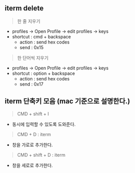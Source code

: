 ## iterm delete 
> 한 줄 지우기
* profiles -> Open Profile -> edit profiles -> keys
* shortcut : cmd + backspace
    * action : send hex codes 
    * send : 0x15

> 한 단어씩 지우기
* profiles -> Open Profile -> edit profiles -> keys
* shortcut : option + backspace
    * action : send hex codes 
    * send : 0x17

## iterm 단축키 모음 (mac 기준으로 설명한다.)
> CMD + shift + I 
* 동시에 입력할 수 있도록 도와준다.

> CMD + D : iterm 
* 창을 가로로 추가한다.

> CMD + shift + D : iterm 
* 창을 세로로 추가한다.